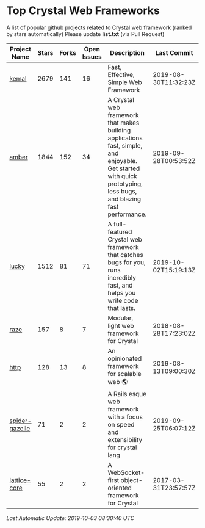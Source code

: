 # Top Crystal Web Frameworks

A list of popular github projects related to Crystal web framework (ranked by stars automatically)
Please update **list.txt** (via Pull Request)

| Project Name | Stars | Forks | Open Issues | Description | Last Commit |
| ------------ | ----- | ----- | ----------- | ----------- | ----------- |
| [kemal](https://github.com/kemalcr/kemal) |2679|141|16|Fast, Effective, Simple Web Framework|2019-08-30T11:32:23Z|
| [amber](https://github.com/amberframework/amber) |1844|152|34|A Crystal web framework that makes building applications fast, simple, and enjoyable. Get started with quick prototyping, less bugs, and blazing fast performance.|2019-09-28T00:53:52Z|
| [lucky](https://github.com/luckyframework/lucky) |1512|81|71|A full-featured Crystal web framework that catches bugs for you, runs incredibly fast, and helps you write code that lasts.|2019-10-02T15:19:13Z|
| [raze](https://github.com/samueleaton/raze) |157|8|7|Modular, light web framework for Crystal|2018-08-28T17:23:02Z|
| [http](https://github.com/onyxframework/http) |128|13|8|An opinionated framework for scalable web 🌎|2019-08-13T09:00:30Z|
| [spider-gazelle](https://github.com/spider-gazelle/spider-gazelle) |71|2|2|A Rails esque web framework with a focus on speed and extensibility for crystal lang|2019-09-25T06:07:12Z|
| [lattice-core](https://github.com/jasonl99/lattice-core) |55|2|2|A WebSocket-first object-oriented framework for Crystal|2017-03-31T23:57:57Z|

*Last Automatic Update: 2019-10-03 08:30:40 UTC*